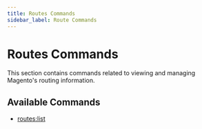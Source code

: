```yaml
---
title: Routes Commands
sidebar_label: Route Commands
---
```


# Routes Commands

This section contains commands related to viewing and managing Magento's routing information.

## Available Commands

- [routes:list](./route-list.md)
